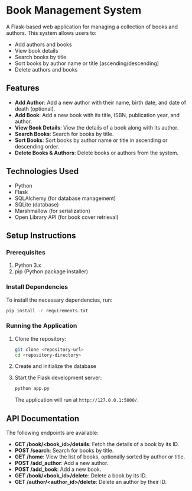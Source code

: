 
# Book Management System

A Flask-based web application for managing a collection of books and authors. This system allows users to:

- Add authors and books
- View book details
- Search books by title
- Sort books by author name or title (ascending/descending)
- Delete authors and books

## Features

- **Add Author**: Add a new author with their name, birth date, and date of death (optional).
- **Add Book**: Add a new book with its title, ISBN, publication year, and author.
- **View Book Details**: View the details of a book along with its author.
- **Search Books**: Search for books by title.
- **Sort Books**: Sort books by author name or title in ascending or descending order.
- **Delete Books & Authors**: Delete books or authors from the system.

## Technologies Used

- Python
- Flask
- SQLAlchemy (for database management)
- SQLite (database)
- Marshmallow (for serialization)
- Open Library API (for book cover retrieval)

## Setup Instructions

### Prerequisites

1. Python 3.x
2. pip (Python package installer)

### Install Dependencies

To install the necessary dependencies, run:

```bash
pip install -r requirements.txt
```

### Running the Application

1. Clone the repository:

    ```bash
    git clone <repository-url>
    cd <repository-directory>
    ```

2. Create and initialize the database

3. Start the Flask development server:

    ```bash
    python app.py
    ```

    The application will run at `http://127.0.0.1:5000/`.

## API Documentation

The following endpoints are available:

- **GET /book/<book_id>/details**: Fetch the details of a book by its ID.
- **POST /search**: Search for books by title.
- **GET /home**: View the list of books, optionally sorted by author or title.
- **POST /add_author**: Add a new author.
- **POST /add_book**: Add a new book.
- **GET /book/<book_id>/delete**: Delete a book by its ID.
- **GET /author/<author_id>/delete**: Delete an author by their ID.

